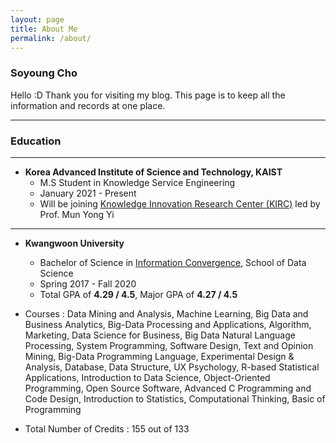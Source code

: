 ```yaml
---
layout: page
title: About Me
permalink: /about/
---
```


### Soyoung Cho
Hello :D Thank you for visiting my blog.
This page is to keep all the information and records at one place.

---
### Education
---
- **Korea Advanced Institute of Science and Technology, KAIST**
	- M.S Student in Knowledge Service Engineering
	- January 2021 - Present
	- Will be joining [Knowledge Innovation Research Center (KIRC)](https://kirc.kaist.ac.kr/) led by Prof. Mun Yong Yi
---
-   **Kwangwoon University**
	- Bachelor of Science in [Information Convergence](https://ic.kw.ac.kr:501/main/main.php), School of Data Science
	- Spring 2017 - Fall 2020
	- Total GPA of **4.29 / 4.5**, Major GPA of **4.27 / 4.5**

- Courses : Data Mining and Analysis, Machine Learning, Big Data and Business Analytics, Big-Data Processing and Applications, Algorithm, Marketing, Data Science for Business, Big Data Natural Language Processing, System Programming, Software Design, Text and Opinion Mining, Big-Data Programming Language, Experimental Design & Analysis, Database, Data Structure, UX Psychology, R-based Statistical Applications, Introduction to Data Science, Object-Oriented Programming, Open Source Software, Advanced C Programming and Code Design, Introduction to Statistics, Computational Thinking, Basic of Programming
- Total Number of Credits : 155 out of 133
